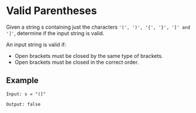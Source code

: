 #  Valid Parentheses

Given a string s containing just the characters ```'(', ')', '{', '}', '[' and ']'```, determine if the input string is valid.

An input string is valid if:

- Open brackets must be closed by the same type of brackets.
- Open brackets must be closed in the correct order.

## Example

```
Input: s = "(]"

Output: false

```

